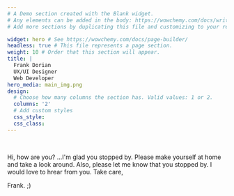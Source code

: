 ```yaml
---
# A Demo section created with the Blank widget.
# Any elements can be added in the body: https://wowchemy.com/docs/writing-markdown-latex/
# Add more sections by duplicating this file and customizing to your requirements.

widget: hero # See https://wowchemy.com/docs/page-builder/
headless: true # This file represents a page section.
weight: 10 # Order that this section will appear.
title: |
  Frank Dorian  
  UX/UI Designer
  Web Developer
hero_media: main_img.png
design:
  # Choose how many columns the section has. Valid values: 1 or 2.
  columns: '2'
  # Add custom styles
  css_style:
  css_class:
---
```


<br>

Hi, how are you? ...I'm glad you stopped by. 
Please make yourself at home and take a look around. Also, please let me know that you stopped by. I would love to hrear from you.
Take care,

Frank. ;)
